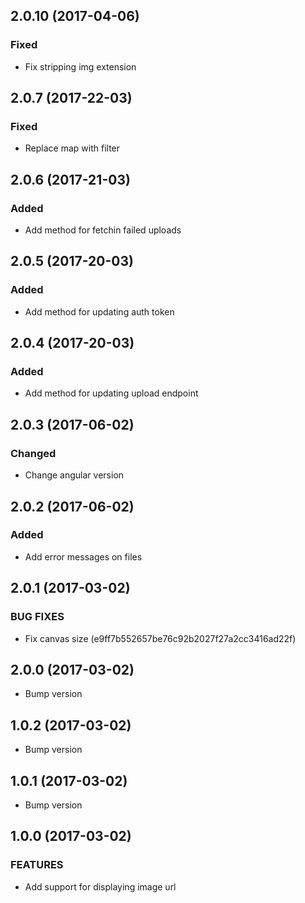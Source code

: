## 2.0.10 (2017-04-06)

### Fixed

- Fix stripping img extension

## 2.0.7 (2017-22-03)

### Fixed

- Replace map with filter

## 2.0.6 (2017-21-03)

### Added

- Add method for fetchin failed uploads

## 2.0.5 (2017-20-03)

### Added

- Add method for updating auth token

## 2.0.4 (2017-20-03)

### Added

- Add method for updating upload endpoint

## 2.0.3 (2017-06-02)

### Changed

- Change angular version

## 2.0.2 (2017-06-02)

### Added

- Add error messages on files

## 2.0.1 (2017-03-02)

### BUG FIXES

- Fix canvas size (e9ff7b552657be76c92b2027f27a2cc3416ad22f)

## 2.0.0 (2017-03-02)

- Bump version

## 1.0.2 (2017-03-02)

- Bump version

## 1.0.1 (2017-03-02)

- Bump version

## 1.0.0 (2017-03-02)

### FEATURES    

 - Add support for displaying image url



